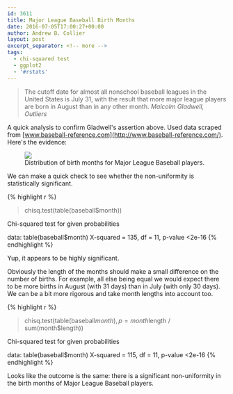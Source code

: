 ```yaml
---
id: 3611
title: Major League Baseball Birth Months
date: 2016-07-05T17:00:27+00:00
author: Andrew B. Collier
layout: post
excerpt_separator: <!-- more -->
tags:
  - chi-squared test
  - ggplot2
  - '#rstats'
---
```


<!-- more -->

<blockquote>
The cutoff date for almost all nonschool baseball leagues in the United States is July 31, with the result that more major league players are born in August than in any other month.
<cite>Malcolm Gladwell, <em>Outliers</em></cite>
</blockquote>

A quick analysis to confirm Gladwell's assertion above. Used data scraped from [www.baseball-reference.com](http://www.baseball-reference.com/). Here's the evidence:

<figure>
  <img src="{{ site.baseurl }}/static/img/2016/07/baseball-birthdays.png">
  <figcaption class="wp-caption-text">Distribution of birth months for Major League Baseball players.</figcaption>
</figure>

We can make a quick check to see whether the non-uniformity is statistically significant.

{% highlight r %}
> chisq.test(table(baseball$month))

  Chi-squared test for given probabilities

data:  table(baseball$month)
X-squared = 135, df = 11, p-value <2e-16
{% endhighlight %}

Yup, it appears to be highly significant.

Obviously the length of the months should make a small difference on the number of births. For example, all else being equal we would expect there to be more births in August (with 31 days) than in July (with only 30 days). We can be a bit more rigorous and take month lengths into account too.

{% highlight r %}
> chisq.test(table(baseball$month), p = month$length / sum(month$length))

  Chi-squared test for given probabilities

data:  table(baseball$month)
X-squared = 115, df = 11, p-value <2e-16
{% endhighlight %}

Looks like the outcome is the same: there is a significant non-uniformity in the birth months of Major League Baseball players.
